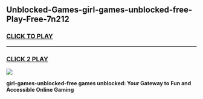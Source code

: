 
## Unblocked-Games-girl-games-unblocked-free-Play-Free-7n212
<h3>
<a href="https://premium76.site?title=girl-games-unblocked-free&ref=09A">CLICK TO PLAY</a></h3>
<hr>

<h3>
<a href="https://premium76.site?title=girl-games-unblocked-free&ref=09A">CLICK 2 PLAY</a>
  
</h3>

<a href="https://premium76.site?title=girl-games-unblocked-free&ref=09A"><img src="https://clearcache.store/games.png"></a>


**girl-games-unblocked-free games unblocked: Your Gateway to Fun and Accessible Online Gaming**
